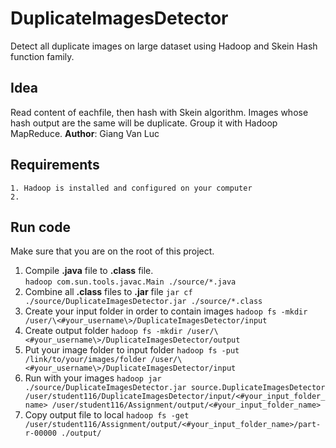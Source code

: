 # DuplicateImagesDetector
Detect all duplicate images on large dataset using Hadoop and Skein Hash function family.
## Idea
Read content of eachfile, then hash with Skein algorithm. Images whose hash output are the same will be duplicate. Group it with Hadoop MapReduce. 
**Author**: Giang Van Luc
## Requirements
    1. Hadoop is installed and configured on your computer
    2. 
## Run code
Make sure that you are on the root of this project.
1. Compile **.java** file to **.class** file.    
`
hadoop com.sun.tools.javac.Main ./source/*.java
`
2. Combine all **.class** files to **.jar** file
`
jar cf ./source/DuplicateImagesDetector.jar ./source/*.class
`
3. Create your input folder in order to contain images
`
hadoop fs -mkdir /user/\<#your_username\>/DuplicateImagesDetector/input
`
4. Create output folder
`
hadoop fs -mkdir /user/\<#your_username\>/DuplicateImagesDetector/output
`
5. Put your image folder to input folder
`
hadoop fs -put /link/to/your/images/folder /user/\<#your_username\>/DuplicateImagesDetector/input
`
6. Run with your images
`
hadoop jar ./source/DuplicateImagesDetector.jar source.DuplicateImagesDetector /user/student116/DuplicateImagesDetector/input/<#your_input_folder_name> /user/student116/Assignment/output/<#your_input_folder_name>
`
7. Copy output file to local
`
hadoop fs -get /user/student116/Assignment/output/<#your_input_folder_name>/part-r-00000 ./output/
`
